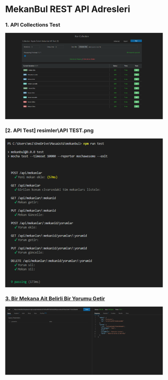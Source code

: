 # MekanBul REST API Adresleri

### 1. API Collections Test 
![1](./resimler/API%20Collections%20Test.png)

### [2. API Test] resimler\API TEST.png
![2](./resimler/API%20TEST.png)

### [3. Bir Mekana Ait Belirli Bir Yorumu Getir](https://mekanbul5.ilaydaecem.repl.co/api/mekanlar/63724fcedf0f758203a52009/yorumlar/637bae25a9e7712e222badde)
![3](./resimler/yorumlar.png)